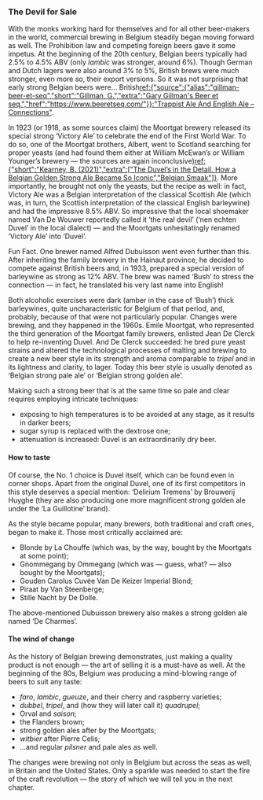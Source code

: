 ### The Devil for Sale

With the monks working hard for themselves and for all other beer-makers in the world, commercial brewing in Belgium steadily began moving forward as well. The Prohibition law and competing foreign beers gave it some impetus. At the beginning of the 20th century, Belgian beers typically had 2.5% to 4.5% ABV (only *lambic* was stronger, around 6%). Though German and Dutch lagers were also around 3% to 5%, British brews were much stronger, even more so, their export versions. So it was not surprising that early strong Belgian beers were… British[ref:{"source":{"alias":"gillman-beer-et-seq","short":"Gillman, G.","extra":"Gary Gillman's Beer et seq.","href":"https://www.beeretseq.com/"}}:"Trappist Ale And English Ale – Connections"](https://www.beeretseq.com/trappist-ale-and-english-ale-connections/).

In 1923 (or 1918, as some sources claim) the Moortgat brewery released its special strong ‘Victory Ale’ to celebrate the end of the First World War. To do so, one of the Moortgat brothers, Albert, went to Scotland searching for proper yeasts (and had found them either at William McEwan’s or William Younger’s brewery — the sources are again inconclusive)[ref:{"short":"Kearney, B. (2021)","extra":["The Duvel’s in the Detail. How a Belgian Golden Strong Ale Became So Iconic","Belgian Smaak"]}](https://www.belgiansmaak.com/the-duvels-in-the-detail-duvel-moortgat/). More importantly, he brought not only the yeasts, but the recipe as well: in fact, Victory Ale was a Belgian interpretation of the classical Scottish Ale (which was, in turn, the Scottish interpretation of the classical English barleywine) and had the impressive 8.5% ABV. So impressive that the local shoemaker named Van De Wouwer reportedly called it ‘the real devil’ (‘nen echten Duvel’ in the local dialect) — and the Moortgats unhesitatingly renamed ‘Victory Ale’ into ‘Duvel’.

Fun Fact. One brewer named Alfred Dubuisson went even further than this. After inheriting the family brewery in the Hainaut province, he decided to compete against British beers and, in 1933, prepared a special version of barleywine as strong as 12% ABV. The brew was named ‘Bush’ to stress the connection — in fact, he translated his very last name into English!

Both alcoholic exercises were dark (amber in the case of ‘Bush’) thick barleywines, quite uncharacteristic for Belgium of that period, and, probably, because of that were not particularly popular. Changes were brewing, and they happened in the 1960s. Emile Moortgat, who represented the third generation of the Moortgat family brewers, enlisted Jean De Clerck to help re-inventing Duvel. And De Clerck succeeded: he bred pure yeast strains and altered the technological processes of malting and brewing to create a new beer style in its strength and aroma comparable to *tripel* and in its lightness and clarity, to lager. Today this beer style is usually denoted as ‘Belgian strong pale ale’ or ‘Belgian strong golden ale’.

Making such a strong beer that is at the same time so pale and clear requires employing intricate techniques: 
  * exposing to high temperatures is to be avoided at any stage, as it results in darker beers; 
  * sugar syrup is replaced with the dextrose one; 
  * attenuation is increased: Duvel is an extraordinarily dry beer.

#### How to taste

Of course, the No. 1 choice is Duvel itself, which can be found even in corner shops. Apart from the original Duvel, one of its first competitors in this style deserves a special mention: ‘Delirium Tremens’ by Brouwerij Huyghe (they are also producing one more magnificent strong golden ale under the ‘La Guillotine’ brand).

As the style became popular, many brewers, both traditional and craft ones, began to make it. Those most critically acclaimed are:

  * Blonde by La Chouffe (which was, by the way, bought by the Moortgats at some point);
  * Gnommegang by Ommegang (which was — guess, what? — also bought by the Moortgats);
  * Gouden Carolus Cuvée Van De Keizer Imperial Blond;
  * Piraat by Van Steenberge;
  * Stille Nacht by De Dolle.

The above-mentioned Dubuisson brewery also makes a strong golden ale named ‘De Charmes’.

#### The wind of change

As the history of Belgian brewing demonstrates, just making a quality product is not enough — the art of selling it is a must-have as well. At the beginning of the 80s, Belgium was producing a mind-blowing range of beers to suit any taste:

  * *faro*, *lambic*, *gueuze*, and their cherry and raspberry varieties;
  * *dubbel*, *tripel*, and (how they will later call it) *quadrupel*;
  * Orval and *saison*;
  * the Flanders brown;
  * strong golden ales after by the Moortgats;
  * *witbier* after Pierre Celis;
  * …and regular *pilsner* and pale ales as well.

The changes were brewing not only in Belgium but across the seas as well, in Britain and the United States. Only a sparkle was needed to start the fire of the craft revolution — the story of which we will tell you in the next chapter.
